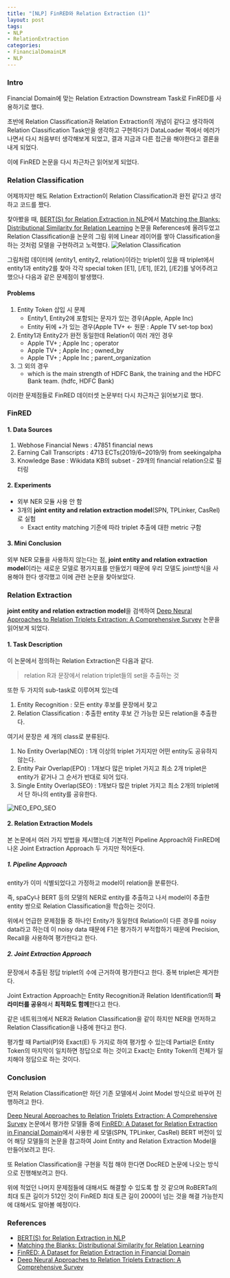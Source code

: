 ```yaml
---
title: "[NLP] FinRED와 Relation Extraction (1)"
layout: post
tags:
- NLP
- RelationExtraction
categories:
- FinancialDomainLM
- NLP
---
```


### Intro
Financial Domain에 맞는 Relation Extraction Downstream Task로 FinRED를 사용하기로 했다.

초반에 Relation Classification과 Relation Extraction의 개념이 같다고 생각하여 Relation Classification Task만을 생각하고 구현하다가 DataLoader 쪽에서 에러가 나면서 다시 처음부터 생각해보게 되었고, 결과 지금과 다른 접근을 해야한다고 결론을 내게 되었다.

이에 FinRED 논문을 다시 차근차근 읽어보게 되었다.

### Relation Classification
어제까지만 해도 Relation Extraction이 Relation Classification과 완전 같다고 생각하고 코드를 짰다.

찾아봤을 때, [BERT(S) for Relation Extraction in NLP](https://towardsdatascience.com/bert-s-for-relation-extraction-in-nlp-2c7c3ab487c4)에서 [Matching the Blanks: Distributional Similarity for Relation Learning](https://arxiv.org/pdf/1906.03158.pdf) 논문을 References에 올려두었고 Relation Classification을 논문의 그림 위에 Linear 레이어를 쌓아 Classification을 하는 것처럼 모델을 구현하려고 노력했다.
![Relation Classification](https://miro.medium.com/max/1400/1*n5OqeyyqbYsjtqHCUpJPjw.png)

그림처럼 데이터에 (entity1, entity2, relation)이라는 triplet이 있을 때 triplet에서 entity1과 entity2를 찾아 각각 special token [E1], [/E1], [E2], [/E2]를 넣어주려고 했으나 다음과 같은 문제점이 발생했다.

#### Problems
1. Entity Token 삽입 시 문제
	- Entity1, Entity2에 포함되는 문자가 있는 경우(Apple, Apple Inc)
	- Entity 뒤에 +가 있는 경우(Apple TV+ ← 원문 : Apple TV set-top box)
2. Entity1과 Entity2가 완전 동일한데 Relation이 여러 개인 경우
	- Apple TV+ ; Apple Inc ; operator 
	- Apple TV+ ; Apple Inc ; owned_by 
	- Apple TV+ ; Apple Inc ; parent_organization
3. 그 외의 경우
	 - which is the main strength of HDFC Bank, the training and the HDFC Bank team. (hdfc, HDFC Bank)

이러한 문제점들로 FinRED 데이터셋 논문부터 다시 차근차근 읽어보기로 했다.
### FinRED
#### 1. Data Sources
1. Webhose Financial News : 47851 financial news
2. Earning Call Transcripts : 4713 ECTs(2019/6~2019/9) from seekingalpha
3. Knowledge Base : Wikidata KB의 subset - 29개의 financial relation으로 필터링

#### 2. Experiments
- 외부 NER 모듈 사용 안 함
- 3개의 **joint entity and relation extraction model**(SPN, TPLinker, CasRel)로 실험
	- Exact entity matching 기준에 따라 triplet 추출에 대한 metric 구함

#### 3. Mini Conclusion
외부 NER 모듈을 사용하지 않는다는 점, **joint entity and relation extraction model**이라는 새로운 모델로 평가지표를 만들었기 때문에 우리 모델도 joint방식을 사용해야 한다 생각했고 이에 관련 논문을 찾아보았다.
### Relation Extraction
**joint entity and relation extraction model**을 검색하여 [Deep Neural Approaches to Relation Triplets Extraction: A Comprehensive Survey](https://arxiv.org/pdf/2103.16929.pdf) 논문을 읽어보게 되었다.

#### 1. Task Description

이 논문에서 정의하는 Relation Extraction은 다음과 같다.

> relation R과 문장에서 relation triplet들의 set을 추출하는 것

또한 두 가지의 sub-task로 이루어져 있는데
1. Entity Recognition : 모든 entity 후보를 문장에서 찾고
2. Relation Classification : 추출한 entity 후보 간 가능한 모든 relation을 추출한다.

여기서 문장은 세 개의 class로 분류된다.
1. No Entity Overlap(NEO) : 1개 이상의 triplet 가지지만 어떤 entity도 공유하지 않는다.
2. Entity Pair Overlap(EPO) : 1개보다 많은 triplet 가지고 최소 2개 triplet은 entity가 같거나 그 순서가 반대로 되어 있다.
3. Single Entity Overlap(SEO) : 1개보다 많은 triplet 가지고 최소 2개의 triplet에서 단 하나의 entity를 공유한다.

![NEO_EPO_SEO](https://ai2-s2-public.s3.amazonaws.com/figures/2017-08-08/62d142dbfaf1d886e4c052840ffe8d289299e791/2-Table1-1.png)

#### 2. Relation Extraction Models
본 논문에서 여러 가지 방법을 제시했는데 기본적인 Pipeline Approach와 FinRED에 나온 Joint Extraction Approach 두 가지만 적어둔다.

##### 1. Pipeline Approach
entity가 이미 식별되었다고 가정하고 model이 relation을 분류한다.

즉, spaCy나 BERT 등의 모델의 NER로 entity를 추출하고 나서 model이 추출한 entity 쌍으로 Relation Classification을 학습하는 것이다.

위에서 언급한 문제점들 중 하나인 Entity가 동일한데 Relation이 다른 경우를 noisy data라고 하는데 이 noisy data 때문에 F1은 평가하기 부적합하기 때문에 Precision, Recall을 사용하여 평가한다고 한다.

##### 2. Joint Extraction Approach
문장에서 추출된 정답 triplet의 수에 근거하여 평가한다고 한다. 중복 triplet은 제거한다.

Joint Extraction Approach는 Entity Recognition과 Relation Identification의 **파라미터를 공유**해서 **최적화도 함께**한다고 한다. 

같은 네트워크에서 NER과 Relation Classification을 같이 하지만 NER을 먼저하고 Relation Classification을 나중에 한다고 한다. 

평가할 때 Partial(P)와 Exact(E) 두 가지로 하여 평가할 수 있는데 Partial은 Entity Token의 마지막이 일치하면 정답으로 하는 것이고 Exact는 Entity Token의 전체가 일치해야 정답으로 하는 것이다.

### Conclusion
먼저 Relation Classification만 하던 기존 모델에서 Joint Model 방식으로 바꾸어 진행하려고 한다.

[Deep Neural Approaches to Relation Triplets Extraction: A Comprehensive Survey](https://arxiv.org/pdf/2103.16929.pdf) 논문에서 평가한 모델들 중에 [FinRED: A Dataset for Relation Extraction in Financial Domain](https://www2022.thewebconf.org/PaperFiles/95.pdf)에서 사용한 세 모델(SPN, TPLinker, CasRel) BERT 버전이 있어 해당 모델들의 논문을 참고하여 Joint Entity and Relation Extraction Model을 만들어보려고 한다.

또 Relation Classification을 구현을 직접 해야 한다면 DocRED 논문에 나오는 방식으로 진행해보려고 한다.

위에 적었던 나머지 문제점들에 대해서도 해결할 수 있도록 할 것 같으며 RoBERTa의 최대 토큰 길이가 512인 것이 FinRED 최대 토큰 길이 2000이 넘는 것을 해결 가능한지에 대해서도 알아볼 예정이다.




### References
- [BERT(S) for Relation Extraction in NLP](https://towardsdatascience.com/bert-s-for-relation-extraction-in-nlp-2c7c3ab487c4)
- [Matching the Blanks: Distributional Similarity for Relation Learning](https://arxiv.org/pdf/1906.03158.pdf)
- [FinRED: A Dataset for Relation Extraction in Financial Domain](https://www2022.thewebconf.org/PaperFiles/95.pdf)
- [Deep Neural Approaches to Relation Triplets Extraction: A Comprehensive Survey](https://arxiv.org/pdf/2103.16929.pdf)
